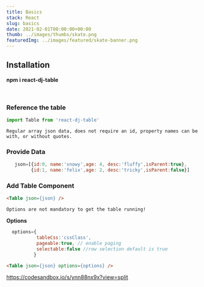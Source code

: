 ```yaml
---
title: Basics
stack: React
slug: basics
date: 2021-02-01T00:00:00+00:00
thumb: ../images/thumbs/skate.png
featuredImg: ../images/featured/skate-banner.png
---
```

## Installation

**npm i react-dj-table**

<br/>

### Reference the table
```js
import Table from 'react-dj-table'
```
`Regular array json data, does not require an id, property names can be with, or without quotes.`
### Provide Data
 ```js
    json=[{id:0, name:'snowy',age: 4, desc:'fluffy',isParent:true},
          {id:1, name:'felix',age: 2, desc:'tricky',isParent:false}]
```
### Add Table Component
```html
<Table json={json} />
```
`Options are not mandatory to get the table running!`

**Options**
 ```js
   options={
            tableCss:'cssClass',
            pageable:true, // enable paging
            selectable:false //row selection default is true
           }
```
```html
<Table json={json} options={options} />
```


https://codesandbox.io/s/ynn88nx9x?view=split
